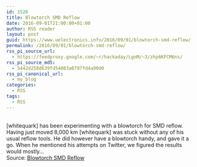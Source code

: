 ```yaml
---
id: 1526
title: Blowtorch SMD Reflow
date: 2016-09-01T21:00:00+01:00
author: RSS reader
layout: post
guid: https://www.uelectronics.info/2016/09/01/blowtorch-smd-reflow/
permalink: /2016/09/01/blowtorch-smd-reflow/
rss_pi_source_url:
  - https://feedproxy.google.com/~r/hackaday/LgoM/~3/zhp6KFCM6ns/
rss_pi_source_md5:
  - 5442d258d639fd54083a0797fd4a90d0
rss_pi_canonical_url:
  - my_blog
categories:
  - RSS
tags:
  - RSS
---
```

&#013;  
[whitequark] has been experimenting with a blowtorch for SMD reflow. Having just moved 8,000 km [whitequark] was stuck without any of his usual reflow tools. He did however have a blowtorch handy, and gave it a go. When he mentioned his attempts on Twitter, we figured the results would mostly…&#013;  
Source: <a href="https://feedproxy.google.com/~r/hackaday/LgoM/~3/zhp6KFCM6ns/" target="_blank">Blowtorch SMD Reflow</a>